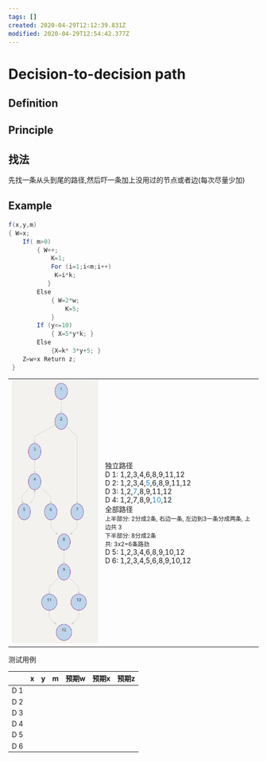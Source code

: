 ```yaml
---
tags: []
created: 2020-04-29T12:12:39.831Z
modified: 2020-04-29T12:54:42.377Z
---
```


# Decision-to-decision path

## Definition

<!-- TODO -->

## Principle

<!-- TODO -->

## 找法

先找一条从头到尾的路径,然后吓一条加上没用过的节点或者边(每次尽量少加)

## Example

```java
f(x,y,m)
{ W=x;
    If( m>0)
        { W++;
            K=1;
            For (i=1;i<m;i++)
             K=i*k;
           }
        Else
            { W=2*w;
                K=5;
            }
        If (y<=10)
            { X=5*y*k; }
        Else
            {X=k* 3*y+5; }
    Z=w+x Return z;
 }
```

<html>
<table>
  <tr>
    <td > <img src="Decision-to-decision%20path/2020-04-29-18-42-34.png" width=200px/> </td>
  <td >独立路径
  <br />D 1: 1,2,3,4,6,8,9,11,12
  <br />D 2: 1,2,3,4,<font color=#2486b9>5</font>,6,8,9,11,12
  <br />D 3: 1,2,<font color=#2486b9>7</font>,8,9,11,12
  <br />D 4: 1,2,7,8,9,<font color=#2486b9>10</font>,12
  <br />全部路径
  <br /><small>上半部分: 2分成2条, 右边一条, 左边到3一条分成两条, 上边共 3</small>
  <br /><small>下半部分: 8分成2条</small>
  <br /><small>共: 3x2=6条路劲</small>
  <br />D 5: 1,2,3,4,6,8,9,10,12
  <br />D 6: 1,2,3,4,5,6,8,9,10,12
  <br />
  </td>
  </tr>
</table>
</html>

测试用例

|     | x   | y   | m   | 预期w | 预期x | 预期z |
| --- | --- | --- | --- | ----- | ----- | ----- |
| D 1 |     |     |     |       |       |       |
| D 2 |     |     |     |       |       |       |
| D 3 |     |     |     |       |       |       |
| D 4 |     |     |     |       |       |       |
| D 5 |     |     |     |       |       |       |
| D 6 |     |     |     |       |       |       |





